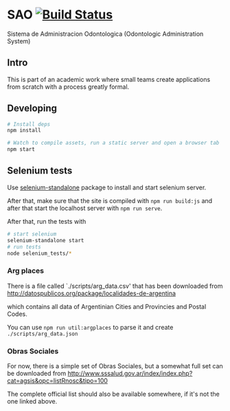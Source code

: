 SAO [![Build Status](https://travis-ci.org/franleplant/sao.svg)](https://travis-ci.org/franleplant/sao)
====

Sistema de Administracion Odontologica (Odontologic Administration System)

## Intro

This is part of an academic work where small teams create applications from scratch
with a process greatly formal.

## Developing

```bash
# Install deps
npm install

# Watch to compile assets, run a static server and open a browser tab
npm start
```


## Selenium tests

Use [selenium-standalone](https://www.npmjs.com/package/selenium-standalone) package
to install and start selenium server.

After that, make sure that the site is compiled with `npm run build:js` and
after that start the localhost server with `npm run serve`.

After that, run the tests with

```sh
# start selenium
selenium-standalone start
# run tests
node selenium_tests/*
```


### Arg places 

There is a file called `./scripts/arg_data.csv'
that has been downloaded from
http://datospublicos.org/package/localidades-de-argentina

which contains all data of Argentinian Cities and Provincies and Postal Codes.

You can use `npm run util:argplaces` to parse it and create
`./scripts/arg_data.json`

### Obras Sociales

For now, there is a simple set of Obras Sociales, but a somewhat full set
can be downloaded from http://www.sssalud.gov.ar/index/index.php?cat=agsis&opc=listRnosc&tipo=100

The complete official list should also be available somewhere, if it's not the one linked above.
